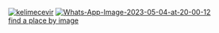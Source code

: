 <a href="https://ibb.co/BtQ4wRb"><img src="https://i.ibb.co/XbKyVT1/kelimecevir.jpg" alt="kelimecevir" border="0"></a>
<a href="https://ibb.co/WPQWjKh"><img src="https://i.ibb.co/F09bC7r/Whats-App-Image-2023-05-04-at-20-00-12.jpg" alt="Whats-App-Image-2023-05-04-at-20-00-12" border="0"></a><br /><a target='_blank' href='https://imgbb.com/'>find a place by image</a><br />
